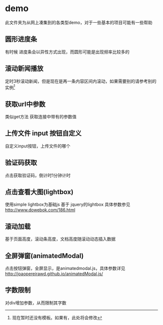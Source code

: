 # demo

此文件夹为从网上凑集到的各类型demo，对于一些基本的项目可能有一些帮助



## 圆形进度条

有时候 进度条会以异性方式出现，而圆形可能是出现频率比较多的


## 滚动新闻播放

定时3秒滚动新闻，但是现在是再一条内容区间内滚动，如果需要别的请参考别的实例[^修改1]

[^修改1]: 现在暂时还没有模板。如果有，此处将会修改 



## 获取url中参数

类似get方法 获取连接中带有的参数值



## 上传文件 input 按钮自定义

自定义input按钮，上传文件的哪个



## 验证码获取

点击获取验证码，倒计时1分钟计时


## 点击查看大图(lightbox)

使用simple lightbox为基础js 基于 jquery的lightbox 具体参数参见<http://www.dowebok.com/186.html>


## 滚动加载

基于页面高度，滚动条高度，文档高度随滚动动态插入数据


## 全屏弹窗(animatedModal)

点击按钮弹窗，全屏显示，是animatedmodal.js，具体参数详见<http://joaopereirawd.github.io/animatedModal.js/>



## 字数限制

对div增加参数，从而限制其字数








